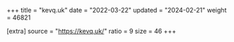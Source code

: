 +++
title = "kevq.uk"
date = "2022-03-22"
updated = "2024-02-21"
weight = 46821

[extra]
source = "https://kevq.uk/"
ratio = 9
size = 46
+++

